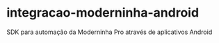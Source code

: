 # integracao-moderninha-android
SDK para automação da Moderninha Pro através de aplicativos Android
